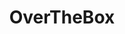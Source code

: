 ---
title: OverTheBox
slug: overthebox
excerpt: Débuter avec l'OverTheBox et OVHTelecom
sections: Guides d'installation, Installation manuelle, Fondamentaux, Fonctionnalités principales, Configurations techniques complexes, Rétablir la configuration d'usine, FAQ
---